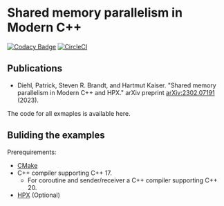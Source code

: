 # Shared memory parallelism in Modern C++
[![Codacy Badge](https://app.codacy.com/project/badge/Grade/9962352f833a43e29ad75356180ffb46)](https://www.codacy.com/gh/STEllAR-GROUP/parallelnumericalintegration/dashboard?utm_source=github.com&amp;utm_medium=referral&amp;utm_content=STEllAR-GROUP/parallelnumericalintegration&amp;utm_campaign=Badge_Grade) [![CircleCI](https://circleci.com/gh/STEllAR-GROUP/parallelnumericalintegration.svg?style=shield)](https://circleci.com/gh/STEllAR-GROUP/parallelnumericalintegration)

## Publications

- Diehl, Patrick, Steven R. Brandt, and Hartmut Kaiser. "Shared memory parallelism in Modern C++ and HPX." arXiv preprint [arXiv:2302.07191](https://arxiv.org/abs/2302.07191) (2023).

The code for all exmaples is available here. 

## Buliding the examples

Prerequirements:

* [CMake](https://cmake.org/)
* C++ compiler supporting C++ 17. 
  * For coroutine and sender/receiver a C++ compiler supporting C++ 20. 
* [HPX](https://github.com/STEllAR-GROUP/hpx) (Optional)
